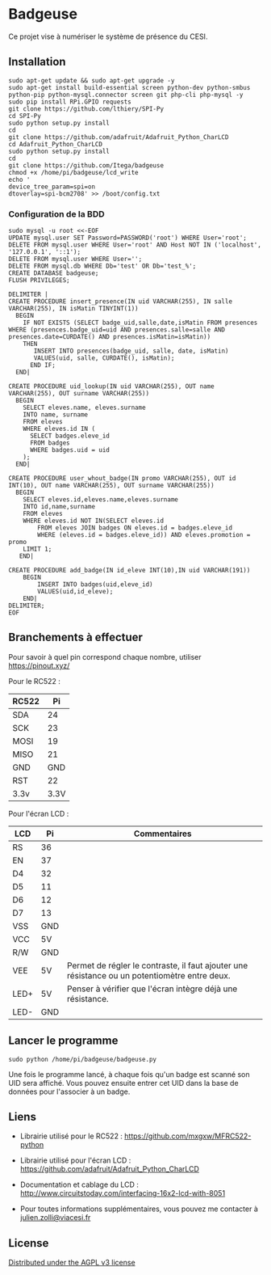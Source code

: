 # Badgeuse

Ce projet vise à numériser le système de présence du CESI.

## Installation

```shell
sudo apt-get update && sudo apt-get upgrade -y
sudo apt-get install build-essential screen python-dev python-smbus python-pip python-mysql.connector screen git php-cli php-mysql -y
sudo pip install RPi.GPIO requests
git clone https://github.com/lthiery/SPI-Py
cd SPI-Py
sudo python setup.py install
cd
git clone https://github.com/adafruit/Adafruit_Python_CharLCD
cd Adafruit_Python_CharLCD
sudo python setup.py install
cd
git clone https://github.com/Itega/badgeuse
chmod +x /home/pi/badgeuse/lcd_write
echo '
device_tree_param=spi=on
dtoverlay=spi-bcm2708' >> /boot/config.txt
```

### Configuration de la BDD

```shell
sudo mysql -u root <<-EOF
UPDATE mysql.user SET Password=PASSWORD('root') WHERE User='root';
DELETE FROM mysql.user WHERE User='root' AND Host NOT IN ('localhost', '127.0.0.1', '::1');
DELETE FROM mysql.user WHERE User='';
DELETE FROM mysql.db WHERE Db='test' OR Db='test_%';
CREATE DATABASE badgeuse;
FLUSH PRIVILEGES;

DELIMITER |
CREATE PROCEDURE insert_presence(IN uid VARCHAR(255), IN salle VARCHAR(255), IN isMatin TINYINT(1))
  BEGIN
    IF NOT EXISTS (SELECT badge_uid,salle,date,isMatin FROM presences WHERE (presences.badge_uid=uid AND presences.salle=salle AND presences.date=CURDATE() AND presences.isMatin=isMatin))
    THEN
       INSERT INTO presences(badge_uid, salle, date, isMatin)
       VALUES(uid, salle, CURDATE(), isMatin);
      END IF;
  END|

CREATE PROCEDURE uid_lookup(IN uid VARCHAR(255), OUT name VARCHAR(255), OUT surname VARCHAR(255))
  BEGIN
    SELECT eleves.name, eleves.surname 
    INTO name, surname 
    FROM eleves 
    WHERE eleves.id IN (
      SELECT badges.eleve_id 
      FROM badges 
      WHERE badges.uid = uid
    );
  END|

CREATE PROCEDURE user_whout_badge(IN promo VARCHAR(255), OUT id INT(10), OUT name VARCHAR(255), OUT surname VARCHAR(255))
  BEGIN
    SELECT eleves.id,eleves.name,eleves.surname
    INTO id,name,surname
    FROM eleves
    WHERE eleves.id NOT IN(SELECT eleves.id
        FROM eleves JOIN badges ON eleves.id = badges.eleve_id
        WHERE (eleves.id = badges.eleve_id)) AND eleves.promotion = promo
    LIMIT 1;
   END|

CREATE PROCEDURE add_badge(IN id_eleve INT(10),IN uid VARCHAR(191))
	BEGIN
		INSERT INTO badges(uid,eleve_id)
		VALUES(uid,id_eleve);
	END|
DELIMITER;
EOF
```

## Branchements à effectuer
Pour savoir à quel pin correspond chaque nombre, utiliser <https://pinout.xyz/>


Pour le RC522 :

| RC522 | Pi   |
|-------|------|
| SDA   | 24   |
| SCK   | 23   |
| MOSI  | 19   |
| MISO  | 21   |
| GND   | GND  |
| RST   | 22   |
| 3.3v  | 3.3V |

Pour l'écran LCD :

| LCD  | Pi  | Commentaires                                                                                  |
|------|-----|-----------------------------------------------------------------------------------------------|
| RS   | 36  |                                                                                               |
| EN   | 37  |                                                                                               |
| D4   | 32  |                                                                                               |
| D5   | 11  |                                                                                               |
| D6   | 12  |                                                                                               |
| D7   | 13  |                                                                                               |
| VSS  | GND |                                                                                               |
| VCC  | 5V  |                                                                                               |
| R/W  | GND |                                                                                               |
| VEE  | 5V  | Permet de régler le contraste, il faut ajouter une résistance ou un potentiomètre entre deux. |
| LED+ | 5V  | Penser à vérifier que l'écran intègre déjà une résistance.                                    |
| LED- | GND |                                                                                               |

## Lancer le programme

```shell
sudo python /home/pi/badgeuse/badgeuse.py
```

Une fois le programme lancé, à chaque fois qu'un badge est scanné son UID sera affiché. Vous pouvez ensuite entrer cet UID dans la base de données pour l'associer à un badge.

## Liens

- Librairie utilisé pour le RC522 : https://github.com/mxgxw/MFRC522-python
- Librairie utilisé pour l'écran LCD : https://github.com/adafruit/Adafruit_Python_CharLCD
- Documentation et cablage du LCD : http://www.circuitstoday.com/interfacing-16x2-lcd-with-8051


- Pour toutes informations supplémentaires, vous pouvez me contacter à julien.zolli@viacesi.fr


## License

[Distributed under the AGPL v3 license](https://github.com/Itega/badgeuse/blob/master/LICENSE)


